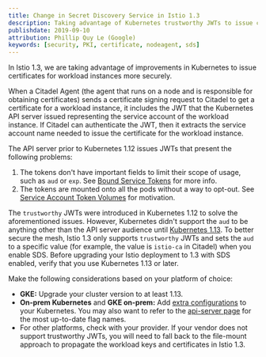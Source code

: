 ```yaml
---
title: Change in Secret Discovery Service in Istio 1.3
description: Taking advantage of Kubernetes trustworthy JWTs to issue certificates for workload instances more securely.
publishdate: 2019-09-10
attribution: Phillip Quy Le (Google)
keywords: [security, PKI, certificate, nodeagent, sds]
---
```


In Istio 1.3, we are taking advantage of improvements in Kubernetes to issue certificates for workload instances more securely.

When a Citadel Agent (the agent that runs on a node and is responsible for obtaining certificates)
sends a certificate signing request to Citadel to get a certificate for a workload instance,
it includes the JWT that the Kubernetes API server issued representing the service account of the workload instance.
If Citadel can authenticate the JWT, then it extracts the service account name needed to issue the certificate for the workload instance.

The API server prior to Kubernetes 1.12 issues JWTs that present the following problems:

1. The tokens don't have important fields to limit their scope of usage, such as `aud` or `exp`. See [Bound Service Tokens](https://github.com/kubernetes/community/blob/master/contributors/design-proposals/auth/bound-service-account-tokens.md) for more info.
1. The tokens are mounted onto all the pods without a way to opt-out. See [Service Account Token Volumes](https://github.com/kubernetes/community/blob/master/contributors/design-proposals/storage/svcacct-token-volume-source.md) for motivation.

The `trustworthy` JWTs were introduced in Kubernetes 1.12 to solve the aforementioned issues.
However, Kubernetes didn't support the `aud` to be anything other than the API server audience until [Kubernetes 1.13](https://github.com/kubernetes/kubernetes/blob/master/CHANGELOG-1.13.md).
To better secure the mesh, Istio 1.3 only supports `trustworthy` JWTs and sets the `aud` to a specific value (for example, the value is `istio-ca` in Citadel) when you enable SDS.
Before upgrading your Istio deployment to 1.3 with SDS enabled, verify that you use Kubernetes 1.13 or later.

Make the following considerations based on your platform of choice:

- **GKE:** Upgrade your cluster version to at least 1.13.
- **On-prem Kubernetes** and **GKE on-prem:** Add [extra configurations](https://kubernetes.io/docs/tasks/configure-pod-container/configure-service-account/#service-account-token-volume-projection) to your Kubernetes. You may
also want to refer to the [api-server page](https://kubernetes.io/docs/reference/command-line-tools-reference/kube-apiserver/) for the most up-to-date flag names.
- For other platforms, check with your provider. If your vendor does not support trustworthy JWTs, you will need to fall back to the file-mount approach to propagate the workload keys and certificates in Istio 1.3.
